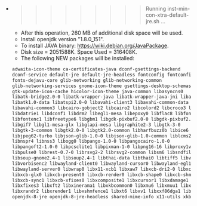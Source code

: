 * >>>>>>>>> Running inst-min-con-xtra-default-jre.sh ...
  * After this operation, 260 MB of additional disk space will be used.
  * Install openjdk version "1.8.0_151".
  * To install JAVA binary: https://wiki.debian.org/JavaPackage.
  * Disk size = 2051588K. Space Used = 316408K.
  * The following NEW packages will be installed:
  ```bash
  adwaita-icon-theme ca-certificates-java dconf-gsettings-backend
  dconf-service default-jre default-jre-headless fontconfig fontconfig-config
  fonts-dejavu-core glib-networking glib-networking-common
  glib-networking-services gnome-icon-theme gsettings-desktop-schemas
  gtk-update-icon-cache hicolor-icon-theme java-common libasyncns0
  libatk-bridge2.0-0 libatk-wrapper-java libatk-wrapper-java-jni libatk1.0-0
  libatk1.0-data libatspi2.0-0 libavahi-client3 libavahi-common-data
  libavahi-common3 libcairo-gobject2 libcairo2 libcolord2 libcroco3 libcups2
  libdatrie1 libdconf1 libdrm2 libegl1-mesa libepoxy0 libflac8 libfontconfig1
  libfontenc1 libfreetype6 libgbm1 libgdk-pixbuf2.0-0 libgdk-pixbuf2.0-common
  libgif7 libgl1-mesa-glx libglapi-mesa libgraphite2-3 libgtk-3-0
  libgtk-3-common libgtk2.0-0 libgtk2.0-common libharfbuzz0b libice6 libjbig0
  libjpeg62-turbo libjson-glib-1.0-0 libjson-glib-1.0-common liblcms2-2
  libnspr4 libnss3 libogg0 libpango-1.0-0 libpangocairo-1.0-0
  libpangoft2-1.0-0 libpcsclite1 libpixman-1-0 libpng16-16 libproxy1v5
  libpulse0 librest-0.7-0 librsvg2-2 librsvg2-common libsm6 libsndfile1
  libsoup-gnome2.4-1 libsoup2.4-1 libthai-data libthai0 libtiff5 libvorbis0a
  libvorbisenc2 libwayland-client0 libwayland-cursor0 libwayland-egl1-mesa
  libwayland-server0 libwrap0 libx11-xcb1 libxaw7 libxcb-dri2-0 libxcb-dri3-0
  libxcb-glx0 libxcb-present0 libxcb-render0 libxcb-shape0 libxcb-shm0
  libxcb-sync1 libxcb-xfixes0 libxcomposite1 libxcursor1 libxdamage1
  libxfixes3 libxft2 libxinerama1 libxkbcommon0 libxmu6 libxmuu1 libxpm4
  libxrandr2 libxrender1 libxshmfence1 libxt6 libxv1 libxxf86dga1 libxxf86vm1
  openjdk-8-jre openjdk-8-jre-headless shared-mime-info x11-utils xkb-data
  ```
